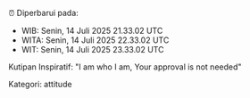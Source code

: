 ⏰ Diperbarui pada:
- WIB: Senin, 14 Juli 2025 21.33.02 UTC
- WITA: Senin, 14 Juli 2025 22.33.02 UTC
- WIT: Senin, 14 Juli 2025 23.33.02 UTC

Kutipan Inspiratif:
"I am who I am, Your approval is not needed"


Kategori: attitude

